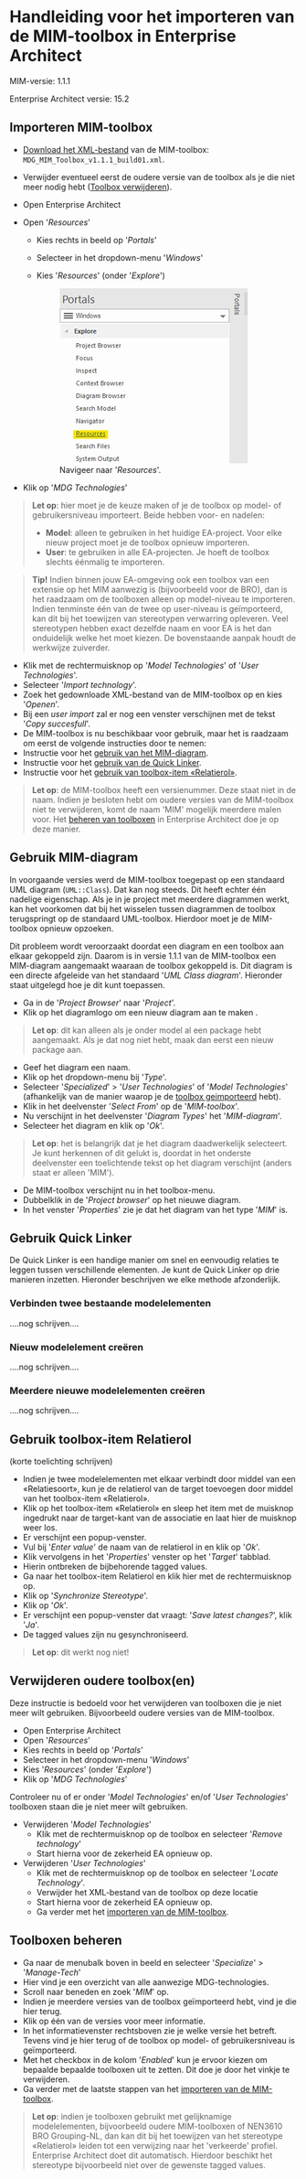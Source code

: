 # Handleiding voor het importeren van de MIM-toolbox in Enterprise Architect
MIM-versie: 1.1.1

Enterprise Architect versie: 15.2



## Importeren MIM-toolbox
 - [Download het XML-bestand](https://register.geostandaarden.nl/informatiemodel/mim/) van de MIM-toolbox: `MDG_MIM_Toolbox_v1.1.1_build01.xml`.
 - Verwijder eventueel eerst de oudere versie van de toolbox als je die niet meer nodig hebt ([Toolbox verwijderen](#verwijderen-oudere-toolboxen)).
 - Open Enterprise Architect
 - Open '_Resources_'
    - Kies rechts in beeld op '_Portals_'
    - Selecteer in het dropdown-menu '_Windows_'
    - Kies '_Resources_' (onder '_Explore_')

      <figure>
         <img src="Media/mim_import_find_resources.jpg" alt="find resources menu">
         <figcaption>Navigeer naar '<i>Resources</i>'.</figcaption>
      </figure>      

 - Klik op '_MDG Technologies_'

 > **Let op**: hier moet je de keuze maken of je de toolbox op model- of gebruikersniveau importeert. Beide hebben voor- en nadelen: 
 >  - **Model**: alleen te gebruiken in het huidige EA-project. Voor elke nieuw project moet je de toolbox opnieuw importeren.
 >  - **User**: te gebruiken in alle EA-projecten. Je hoeft de toolbox slechts éénmalig te importeren.

 > **Tip!** Indien binnen jouw EA-omgeving ook een toolbox van een extensie op het MIM aanwezig is (bijvoorbeeld voor de BRO), dan is het raadzaam om de toolboxen alleen op model-niveau te importeren. Indien tenminste één van de twee op user-niveau is geïmporteerd, kan dit bij het toewijzen van stereotypen verwarring opleveren. Veel stereotypen hebben exact dezelfde naam en voor EA is het dan onduidelijk welke het moet kiezen. De bovenstaande aanpak houdt de werkwijze zuiverder.  

 - Klik met de rechtermuisknop op '_Model Technologies_' of '_User Technologies_'.
 - Selecteer '_Import technology_'.
 - Zoek het gedownloade XML-bestand van de MIM-toolbox op en kies '_Openen_'.
 - Bij een _user import_ zal er nog een venster verschijnen met de tekst '_Copy succesfull_'.
 - De MIM-toolbox is nu beschikbaar  voor gebruik, maar het is raadzaam om eerst de volgende instructies door te nemen: 
 - Instructie voor het [gebruik van het MIM-diagram](#gebruik-mim-diagram).
 - Instructie voor het [gebruik van de Quick Linker](#gebruik-quick-linker).
 - Instructie voor het [gebruik van toolbox-item «Relatierol»](#gebruik-toolbox-item-relatierol).

 > **Let op**: de MIM-toolbox heeft een versienummer. Deze staat niet in de naam. Indien je besloten hebt om oudere versies van de MIM-toolbox niet te verwijderen, komt de naam 'MIM' mogelijk meerdere malen voor. Het [beheren van toolboxen](#toolboxen-beheren) in Enterprise Architect doe je op deze manier.

## Gebruik MIM-diagram

In voorgaande versies werd de MIM-toolbox toegepast op een standaard UML diagram (`UML::Class`). Dat kan nog steeds. Dit heeft echter één nadelige eigenschap. Als je in je project met meerdere diagrammen werkt, kan het voorkomen dat bij het wisselen tussen diagrammen de toolbox terugspringt op de standaard UML-toolbox. Hierdoor moet je de MIM-toolbox opnieuw opzoeken.

Dit probleem wordt veroorzaakt doordat een diagram en een toolbox aan elkaar gekoppeld zijn. Daarom is in versie 1.1.1 van de MIM-toolbox een MIM-diagram aangemaakt waaraan de toolbox gekoppeld is. Dit diagram is een directe afgeleide van het standaard '_UML Class diagram_'. Hieronder staat uitgelegd hoe je dit kunt toepassen.

 - Ga in de '_Project Browser_' naar '_Project_'.
 - Klik op het diagramlogo om een nieuw diagram aan te maken .

 > **Let op**: dit kan alleen als je onder model al een package hebt aangemaakt. Als je dat nog niet hebt, maak dan eerst een nieuw package aan.

 - Geef het diagram een naam.
 - Klik op het dropdown-menu bij '_Type_'.
 - Selecteer '_Specialized_' > '_User Technologies_' of '_Model Technologies_' (afhankelijk van de manier waarop je de [toolbox geimporteerd](#importeren-mim-toolbox) hebt).
 - Klik in het deelvenster '_Select From_' op de '_MIM-toolbox_'.
 - Nu verschijnt in het deelvenster '_Diagram Types_' het '_MIM-diagram_'.
 - Selecteer het diagram en klik op '_Ok_'.

 > **Let op**: het is belangrijk dat je het diagram daadwerkelijk selecteert. Je kunt herkennen of dit gelukt is, doordat in het onderste deelvenster een toelichtende tekst op het diagram verschijnt (anders staat er alleen 'MIM').

 - De MIM-toolbox verschijnt nu in het toolbox-menu.
 - Dubbelklik in de '_Project browser_' op het nieuwe diagram. 
 - In het venster '_Properties_' zie je dat het diagram van het type '_MIM_' is. 

## Gebruik Quick Linker

De Quick Linker is een handige manier om snel en eenvoudig relaties te leggen tussen verschillende elementen. Je kunt de Quick Linker op drie manieren inzetten. Hieronder beschrijven we elke methode afzonderlijk.

### Verbinden twee bestaande modelelementen
....nog schrijven....

### Nieuw modelelement creëren
....nog schrijven....

### Meerdere nieuwe modelelementen creëren
....nog schrijven....

## Gebruik toolbox-item Relatierol

(korte toelichting schrijven)

 - Indien je twee modelelementen met elkaar verbindt door middel van een «Relatiesoort», kun je de relatierol van de target toevoegen door middel van het toolbox-item «Relatierol».
 - Klik op het toolbox-item «Relatierol» en sleep het item met de muisknop ingedrukt naar de target-kant van de associatie en laat hier de muisknop weer los.
 - Er verschijnt een popup-venster.
 - Vul bij '_Enter value_' de naam van de relatierol in en klik op '_Ok_'.
 - Klik vervolgens in het '_Properties_' venster op het '_Target_' tabblad.
 - Hierin ontbreken de bijbehorende tagged values.
 - Ga naar het toolbox-item Relatierol en klik hier met de rechtermuisknop op.
 - Klik op '_Synchronize Stereotype_'.
 - Klik op '_Ok_'.
 - Er verschijnt een popup-venster dat vraagt: '_Save latest changes?_', klik '_Ja_'.
 - De tagged values zijn nu gesynchroniseerd.

 > **Let op**: dit werkt nog niet!

## Verwijderen oudere toolbox(en)
Deze instructie is bedoeld voor het verwijderen van toolboxen die je niet meer wilt gebruiken. Bijvoorbeeld oudere versies van de MIM-toolbox.

 - Open Enterprise Architect
 - Open '_Resources_'
 - Kies rechts in beeld op '_Portals_'
 - Selecteer in het dropdown-menu '_Windows_'
 - Kies '_Resources_' (onder '_Explore_')
 - Klik op '_MDG Technologies_'
 
 Controleer nu of er onder '_Model Technologies_' en/of '_User Technologies_' toolboxen staan die je niet meer wilt gebruiken.

 - Verwijderen '_Model Technologies_'
    - Klik met de rechtermuisknop op de toolbox en selecteer '_Remove technology_'
    - Start hierna voor de zekerheid EA opnieuw op.
 - Verwijderen '_User Technologies_'
    - Klik met de rechtermuisknop op de toolbox en selecteer '_Locate Technology_'. 
    - Verwijder het XML-bestand van de toolbox op deze locatie
    - Start hierna voor de zekerheid EA opnieuw op.
    - Ga verder met het [importeren van de MIM-toolbox](#importeren-mim-toolbox).

## Toolboxen beheren
 - Ga naar de menubalk boven in beeld en selecteer '_Specialize_' > '_Manage-Tech_'
 - Hier vind je een overzicht van alle aanwezige MDG-technologies.
 - Scroll naar beneden en zoek '_MIM_' op.
 - Indien je meerdere versies van de toolbox geïmporteerd hebt, vind je die hier terug.
 - Klik op één van de versies voor meer informatie.
 - In het informatievenster rechtsboven zie je welke versie het betreft. Tevens vind je hier terug of de toolbox op model- of gebruikersniveau is geïmporteerd.
 - Met het checkbox in de kolom '_Enabled_' kun je ervoor kiezen om bepaalde bepaalde toolboxen uit te zetten. Dit doe je door het vinkje te verwijderen.
 - Ga verder met de laatste stappen van het [importeren van de MIM-toolbox](#importeren-mim-toolbox).

 > **Let op**: indien je toolboxen gebruikt met gelijknamige modelelementen, bijvoorbeeld oudere MIM-toolboxen of NEN3610 BRO Grouping-NL, dan kan dit bij het toewijzen van het stereotype «Relatierol» leiden tot een verwijzing naar het 'verkeerde' profiel. Enterprise Architect doet dit automatisch. Hierdoor beschikt het stereotype bijvoorbeeld niet over de gewenste tagged values.